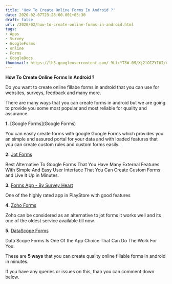 ```yaml
---
title: 'How To Create Online Forms In Android ?'
date: 2020-02-07T23:28:00.001+05:30
draft: false
url: /2020/02/how-to-create-online-forms-in-android.html
tags: 
- Apps
- Survey
- GoogleForms
- online
- Forms
- GoogleDocs
thumbnail: https://lh3.googleusercontent.com/-9LlcYT3W-0M/Xj2lOIZYI6I/AAAAAAAABEs/dhdRE3Dr8ZY3bFezR0NsQJKn4hmpWqmPACLcBGAsYHQ/s1600/IMG_20200207_232351_686.jpg
---
```


**How To Create Online Forms In Android ?**

  

Do you want to create online fillabe forms in android that you can use for websites, surveys, feedback and many more.

  

There are many ways that you can create forms in android but we are going to provide you some most popular and most reliable for quality and assurance.

  

**1.** [Google Forms](Google Forms)

  

You can easily create forms with google Google Forms which provides you an simple and assured portal for your data and with loaded featurss that you can create custom rules and custom forms easily.

  

**2.** [Jot Forms](https://play.google.com/store/apps/details?id=com.jotform.v2)

  

Best Alternative To Google Forms That You Have Many External Features With Simple And Easy User Interface That You Can Create Custom Forms and Live It Up in Minutes.

  

**3.** [Forms App - By Survey Heart](https://play.google.com/store/apps/details?id=com.heartfull.forms)

  

One of the highly rated app in PlayStore with good features 

  

**4.** [Zoho Forms](https://play.google.com/store/apps/details?id=com.zoho.forms.a)

  

Zoho can be considered as an alternative to jot forms it works well and its one of the oldest service available till now.

  

**5.** [DataScope Forms](https://play.google.com/store/apps/details?id=com.datascope)

  

Data Scope Forms Is One Of the App Choice That Can Do The Work For You.

  

These are **5 ways** that you can create quality online fillable forms in android in minutes.

  

If you have any queries or issues on this, than you can comment down below.